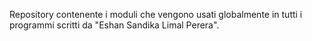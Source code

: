 Repository contenente i moduli che vengono usati globalmente in tutti i programmi scritti da "Eshan Sandika Limal Perera".
